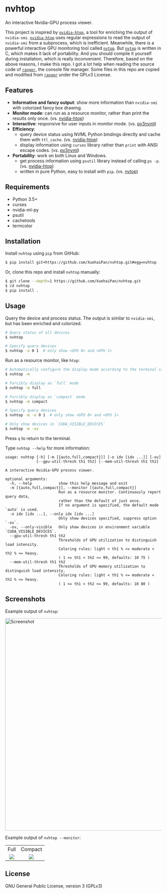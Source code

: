 # nvhtop

An interactive Nvidia-GPU process viewer.

This project is inspired by [`nvidia-htop`](https://github.com/peci1/nvidia-htop), a tool for enriching the output of `nvidia-smi`. [`nvidia-htop`](https://github.com/peci1/nvidia-htop) uses regular expressions to read the output of `nvidia-smi` from a subprocess, which is inefficient. Meanwhile, there is a powerful interactive GPU monitoring tool called [`nvtop`](https://github.com/Syllo/nvtop). But [`nvtop`](https://github.com/Syllo/nvtop) is written in C, which makes it lack of portability. And you should compile it yourself during installation, which is really inconvenient. Therefore, based on the above reasons, I make this repo. I got a lot help when reading the source code of [`ranger`](https://github.com/ranger/ranger), the console file manager. Some files in this repo are copied and modified from [`ranger`](https://github.com/ranger/ranger) under the GPLv3 License.

## Features

- **Informative and fancy output**: show more information than `nvidia-smi` with colorized fancy box drawing.
- **Monitor mode**: can run as a resource monitor, rather than print the results only once. (vs. [nvidia-htop](https://github.com/peci1/nvidia-htop))
- **Interactive**: responsive for user inputs in monitor mode. (vs. [py3nvml](https://github.com/fbcotter/py3nvml))
- **Efficiency**:
  - query device status using NVML Python bindings directly and cache them with `ttl_cache`. (vs. [nvidia-htop](https://github.com/peci1/nvidia-htop))
  - display information using `curses` library rather than `print` with ANSI escape codes. (vs. [py3nvml](https://github.com/fbcotter/py3nvml))
- **Portability**: work on both Linux and Windows.
  - get process information using `psutil` library instead of calling `ps -p`. (vs. [nvidia-htop](https://github.com/peci1/nvidia-htop))
  - written in pure Python, easy to install with `pip`. (vs. [nvtop](https://github.com/Syllo/nvtop))

## Requirements

- Python 3.5+
- curses
- nvidia-ml-py
- psutil
- cachetools
- termcolor

## Installation

Install `nvhtop` using `pip` from GitHub:

```bash
$ pip install git+https://github.com/XuehaiPan/nvhtop.git#egg=nvhtop
```

Or, clone this repo and install `nvhtop` manually:

```bash
$ git clone --depth=1 https://github.com/XuehaiPan/nvhtop.git
$ cd nvhtop
$ pip install .
```

## Usage

Query the device and process status. The output is similar to `nvidia-smi`, but has been enriched and colorized.

```bash
# Query status of all devices
$ nvhtop

# Specify query devices
$ nvhtop -o 0 1  # only show <GPU 0> and <GPU 1>
```

Run as a resource monitor, like `htop`:

```bash
# Automatically configure the display mode according to the terminal size
$ nvhtop -m

# Forcibly display as `full` mode
$ nvhtop -m full

# Forcibly display as `compact` mode
$ nvhtop -m compact

# Specify query devices
$ nvhtop -m -o 0 1  # only show <GPU 0> and <GPU 1>

# Only show devices in `CUDA_VISIBLE_DEVICES`
$ nvhtop -m -ov
```

Press `q` to return to the terminal.

Type `nvhtop --help` for more information:

```
usage: nvhtop [-h] [-m [{auto,full,compact}]] [-o idx [idx ...]] [-ov]
              [--gpu-util-thresh th1 th2] [--mem-util-thresh th1 th2]

A interactive Nvidia-GPU process viewer.

optional arguments:
  -h, --help            show this help message and exit
  -m [{auto,full,compact}], --monitor [{auto,full,compact}]
                        Run as a resource monitor. Continuously report query data,
                        rather than the default of just once.
                        If no argument is specified, the default mode `auto` is used.
  -o idx [idx ...], --only idx [idx ...]
                        Only show devices specified, suppress option `-ov`.
  -ov, --only-visible   Only show devices in environment variable `CUDA_VISIBLE_DEVICES`.
  --gpu-util-thresh th1 th2
                        Thresholds of GPU utilization to distinguish load intensity.
                        Coloring rules: light < th1 % <= moderate < th2 % <= heavy.
                        ( 1 <= th1 < th2 <= 99, defaults: 10 75 )
  --mem-util-thresh th1 th2
                        Thresholds of GPU memory utilization to distinguish load intensity.
                        Coloring rules: light < th1 % <= moderate < th2 % <= heavy.
                        ( 1 <= th1 < th2 <= 99, defaults: 10 80 )
```

## Screenshots

Example output of `nvhtop`:

<img width="680" alt="Screenshot" src="https://user-images.githubusercontent.com/16078332/107119517-0a8f3180-68c3-11eb-9569-2274c17e2c5f.png">

Example output of `nvhtop --monitor`:

<table>
  <tr valign="center">
    <td align="center">Full</td>
    <td align="center">Compact</td>
  </tr>
  <tr valign="top">
    <td align="center"><img src="https://user-images.githubusercontent.com/16078332/107119519-0bc05e80-68c3-11eb-9e31-94aa1f9c59b2.png"></td>
    <td align="center"><img src="https://user-images.githubusercontent.com/16078332/107119521-0d8a2200-68c3-11eb-96e0-12ca2a0cebb5.png"></td>
  </tr>
</table>

## License

GNU General Public License, version 3 (GPLv3)
